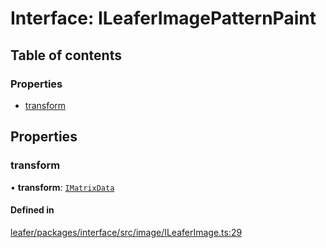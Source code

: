 # Interface: ILeaferImagePatternPaint

## Table of contents

### Properties

- [transform](ILeaferImagePatternPaint.md#transform)

## Properties

### transform

• **transform**: [`IMatrixData`](IMatrixData.md)

#### Defined in

[leafer/packages/interface/src/image/ILeaferImage.ts:29](https://github.com/leaferjs/leafer/blob/27e942d/packages/interface/src/image/ILeaferImage.ts#L29)
